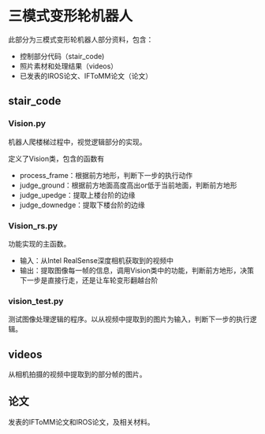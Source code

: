 # 三模式变形轮机器人

此部分为三模式变形轮机器人部分资料，包含：

- 控制部分代码（stair_code)
- 照片素材和处理结果（videos）
- 已发表的IROS论文、IFToMM论文（论文）

## stair_code

### Vision.py

机器人爬楼梯过程中，视觉逻辑部分的实现。

定义了Vision类，包含的函数有

- process_frame：根据前方地形，判断下一步的执行动作
- judge_ground：根据前方地面高度高出or低于当前地面，判断前方地形
- judge_upedge：提取上楼台阶的边缘
- judge_downedge：提取下楼台阶的边缘

### Vision_rs.py

功能实现的主函数。

- 输入：从Intel RealSense深度相机获取到的视频中
- 输出：提取图像每一帧的信息，调用Vision类中的功能，判断前方地形，决策下一步是直接行走，还是让车轮变形翻越台阶

### vision_test.py

测试图像处理逻辑的程序。以从视频中提取到的图片为输入，判断下一步的执行逻辑。



## videos

从相机拍摄的视频中提取到的部分帧的图片。



## 论文

发表的IFToMM论文和IROS论文，及相关材料。



